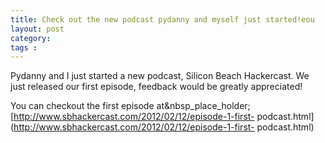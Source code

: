 ```yaml
---
title: Check out the new podcast pydanny and myself just started!eou
layout: post
category: 
tags : 
---
```


Pydanny and I just started a new podcast, Silicon Beach Hackercast. We just
released our first episode, feedback would be greatly appreciated!

You can checkout the first episode
at&nbsp_place_holder;[http://www.sbhackercast.com/2012/02/12/episode-1-first-
podcast.html](http://www.sbhackercast.com/2012/02/12/episode-1-first-
podcast.html)

